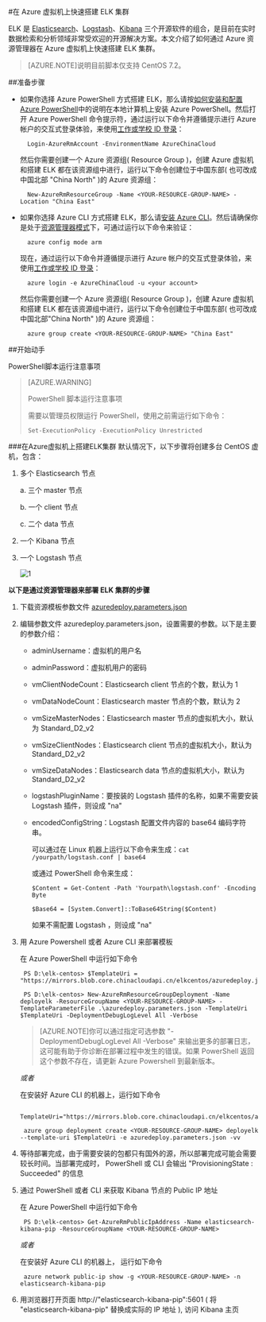 
<properties
	pageTitle="在 Azure 虚拟机上快速搭建 ELK 集群 | Azure "
	description="了解如何在 Azure 虚拟机上快速搭建 ELK 集群"
	services="open-resource"
	documentationCenter=""
	authors="lizzha"
	manager=""
	editor="lizzha"/>

<tags
	ms.service="open-source-website"
	ms.date=""
	wacn.date="08/09/2016"/>

#在 Azure 虚拟机上快速搭建 ELK 集群

ELK 是 [Elasticsearch](https://www.elastic.co/products/elasticsearch)、[Logstash](https://www.elastic.co/products/logstash)、[Kibana](https://www.elastic.co/products/kibana) 三个开源软件的组合，是目前在实时数据检索和分析领域非常受欢迎的开源解决方案。本文介绍了如何通过 Azure 资源管理器在 Azure 虚拟机上快速搭建 ELK 集群。 
>[AZURE.NOTE]说明目前脚本仅支持 CentOS 7.2。

##准备步骤 

- 如果你选择 Azure PowerShell 方式搭建 ELK，那么请按[如何安装和配置 Azure PowerShell](/documentation/articles/powershell-install-configure/)中的说明在本地计算机上安装 Azure PowerShell。然后打开 Azure PowerShell 命令提示符，通过运行以下命令并遵循提示进行 Azure 帐户的交互式登录体验，来使用[工作或学校 ID 登录](/documentation/articles/xplat-cli-connect/)：    

		Login-AzureRmAccount -EnvironmentName AzureChinaCloud

	然后你需要创建一个 Azure 资源组( Resource Group )，创建 Azure 虚拟机和搭建 ELK 都在该资源组中进行，运行以下命令创建位于中国东部( 也可改成中国北部 "China North" )的 Azure 资源组：

		New-AzureRmResourceGroup -Name <YOUR-RESOURCE-GROUP-NAME> -Location "China East"

- 如果你选择 Azure CLI 方式搭建 ELK，那么请[安装 Azure CLI](/documentation/articles/xplat-cli-install/)。然后请确保你是处于[资源管理器模式](/documentation/articles/resource-manager-deployment-model/)下，可通过运行以下命令来验证：
		
		azure config mode arm

	现在，通过运行以下命令并遵循提示进行 Azure 帐户的交互式登录体验，来使用[工作或学校 ID 登录](/documentation/articles/xplat-cli-connect)： 
 
		azure login -e AzureChinaCloud -u <your account>

	然后你需要创建一个 Azure 资源组( Resource Group )，创建 Azure 虚拟机和搭建 ELK 都在该资源组中进行，运行以下命令创建位于中国东部( 也可改成中国北部"China North" )的 Azure 资源组：  

		azure group create <YOUR-RESOURCE-GROUP-NAME> "China East"

##开始动手

PowerShell脚本运行注意事项
>[AZURE.WARNING]<p>PowerShell 脚本运行注意事项  </p><p>需要以管理员权限运行 PowerShell，使用之前需运行如下命令： </p><p>
`Set-ExecutionPolicy -ExecutionPolicy Unrestricted `</p> 

###在Azure虚拟机上搭建ELK集群
默认情况下，以下步骤将创建多台 CentOS 虚机，包含：

1. 多个 Elasticsearch 节点

	a. 三个 master 节点

	b. 一个 client 节点

	c. 二个 data 节点

2. 一个 Kibana 节点

3. 一个 Logstash 节点

	![1](./media/open-source-azure-virtual-machines-create-elk-cluster/1.png) 

**以下是通过资源管理器来部署 ELK 集群的步骤**

1. 下载资源模板参数文件 [azuredeploy.parameters.json](https://mirrors.blob.core.chinacloudapi.cn/elkcentos/azuredeploy.parameters.json)

2. 编辑参数文件 azuredeploy.parameters.json，设置需要的参数。以下是主要的参数介绍： 

	- adminUsername：虚拟机的用户名 

	- adminPassword：虚拟机用户的密码 

	- vmClientNodeCount：Elasticsearch client 节点的个数，默认为 1 

	- vmDataNodeCount：Elasticsearch master 节点的个数，默认为 2 

	- vmSizeMasterNodes：Elasticsearch master 节点的虚拟机大小，默认为 Standard_D2_v2 

	- vmSizeClientNodes：Elasticsearch client 节点的虚拟机大小，默认为 Standard_D2_v2 

	- vmSizeDataNodes：Elasticsearch data 节点的虚拟机大小，默认为 Standard_D2_v2 

	- logstashPluginName：要按装的 Logstash 插件的名称，如果不需要安装 Logstash 插件，则设成 "na" 

	- encodedConfigString：Logstash 配置文件内容的 base64 编码字符串。 

		可以通过在 Linux 机器上运行以下命令来生成：`cat /yourpath/logstash.conf | base64 `

		或通过 PowerShell 命令来生成： 

		`$Content = Get-Content -Path 'Yourpath\logstash.conf' -Encoding Byte `

		`$Base64 = [System.Convert]::ToBase64String($Content) `

		如果不需配置 Logstash ，则设成 "na"

3. 用 Azure Powershell 或者 Azure CLI 来部署模板 

	在 Azure PowerShell 中运行如下命令

		PS D:\elk-centos> $TemplateUri = "https://mirrors.blob.core.chinacloudapi.cn/elkcentos/azuredeploy.json" 

		PS D:\elk-centos> New-AzureRmResourceGroupDeployment -Name deployelk -ResourceGroupName <YOUR-RESOURCE-GROUP-NAME> -TemplateParameterFile .\azuredeploy.parameters.json -TemplateUri $TemplateUri -DeploymentDebugLogLevel All -Verbose 

	>[AZURE.NOTE]你可以通过指定可选参数 "-DeploymentDebugLogLevel All -Verbose" 来输出更多的部署日志，这可能有助于你诊断在部署过程中发生的错误。如果 PowerShell 返回这个参数不存在，请更新 Azure Powershell 到最新版本。   

	*或者*
   
	在安装好 Azure CLI 的机器上，运行如下命令

		TemplateUri="https://mirrors.blob.core.chinacloudapi.cn/elkcentos/azuredeploy.json" 

		azure group deployment create <YOUR-RESOURCE-GROUP-NAME> deployelk --template-uri $TemplateUri -e azuredeploy.parameters.json -vv

4. 等待部署完成，由于需要安装的包都只有国外的源，所以部署完成可能会需要较长时间。当部署完成时， PowerShell 或 CLI 会输出 "ProvisioningState : Succeeded" 的信息

5. 通过 PowerShell 或者 CLI 来获取 Kibana 节点的 Public IP 地址

	在 Azure PowerShell 中运行如下命令

		PS D:\elk-centos> Get-AzureRmPublicIpAddress -Name elasticsearch-kibana-pip -ResourceGroupName <YOUR-RESOURCE-GROUP-NAME> 

	*或者*

	在安装好 Azure CLI 的机器上， 运行如下命令

		azure network public-ip show -g <YOUR-RESOURCE-GROUP-NAME> -n elasticsearch-kibana-pip 

6. 用浏览器打开页面 http://"elasticsearch-kibana-pip":5601 ( 将 "elasticsearch-kibana-pip" 替换成实际的 IP 地址 ), 访问 Kibana 主页